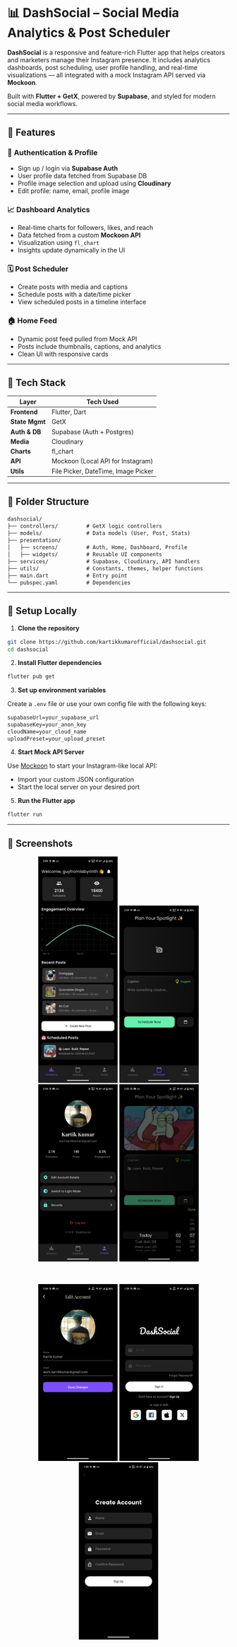 # 📊 DashSocial – Social Media Analytics & Post Scheduler

**DashSocial** is a responsive and feature-rich Flutter app that helps creators and marketers manage
their Instagram presence. It includes analytics dashboards, post scheduling, user profile handling,
and real-time visualizations — all integrated with a mock Instagram API served via **Mockoon**.

Built with **Flutter + GetX**, powered by **Supabase**, and styled for modern social media
workflows.

---

## 🧩 Features

### 👤 **Authentication & Profile**

* Sign up / login via **Supabase Auth**
* User profile data fetched from Supabase DB
* Profile image selection and upload using **Cloudinary**
* Edit profile: name, email, profile image

### 📈 **Dashboard Analytics**

* Real-time charts for followers, likes, and reach
* Data fetched from a custom **Mockoon API**
* Visualization using `fl_chart`
* Insights update dynamically in the UI

### 🗓️ **Post Scheduler**

* Create posts with media and captions
* Schedule posts with a date/time picker
* View scheduled posts in a timeline interface

### 🏠 **Home Feed**

* Dynamic post feed pulled from Mock API
* Posts include thumbnails, captions, and analytics
* Clean UI with responsive cards

---

## 🧠 Tech Stack

| Layer          | Tech Used                           |
|----------------|-------------------------------------|
| **Frontend**   | Flutter, Dart                       |
| **State Mgmt** | GetX                                |
| **Auth & DB**  | Supabase (Auth + Postgres)          |
| **Media**      | Cloudinary                          |
| **Charts**     | fl\_chart                           |
| **API**        | Mockoon (Local API for Instagram)   |
| **Utils**      | File Picker, DateTime, Image Picker |

---

## 📁 Folder Structure

```
dashsocial/
├── controllers/         # GetX logic controllers
├── models/              # Data models (User, Post, Stats)
├── presentation/
│   ├── screens/         # Auth, Home, Dashboard, Profile
│   ├── widgets/         # Reusable UI components
├── services/            # Supabase, Cloudinary, API handlers
├── utils/               # Constants, themes, helper functions
├── main.dart            # Entry point
└── pubspec.yaml         # Dependencies
```

---

## 🧪 Setup Locally

1. **Clone the repository**

```bash
git clone https://github.com/kartikkumarofficial/dashsocial.git
cd dashsocial
```

2. **Install Flutter dependencies**

```bash
flutter pub get
```

3. **Set up environment variables**

Create a `.env` file or use your own config file with the following keys:

```
supabaseUrl=your_supabase_url
supabaseKey=your_anon_key
cloudName=your_cloud_name
uploadPreset=your_upload_preset
```

4. **Start Mock API Server**

Use [Mockoon](https://mockoon.com/) to start your Instagram-like local API:

* Import your custom JSON configuration
* Start the local server on your desired port

5. **Run the Flutter app**

```bash
flutter run
```

---

## 📸 Screenshots

<div align="center"> 
<img src="assets/outputs/1.jpg" width="180"/> 
<img src="assets/outputs/2.jpg" width="180"/> 
<img src="assets/outputs/3.jpg" width="180"/> 
<img src="assets/outputs/4.jpg" width="180"/> 

<br><br> 
<img src="assets/outputs/5.jpg" width="180"/> 
<img src="assets/outputs/6.jpg" width="180"/>
<img src="assets/outputs/7.jpg" width="180"/> 
 </div>
